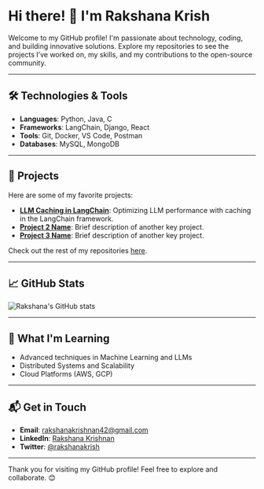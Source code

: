 # Hi there! 👋 I'm Rakshana Krish

Welcome to my GitHub profile! I'm passionate about technology, coding, and building innovative solutions. Explore my repositories to see the projects I’ve worked on, my skills, and my contributions to the open-source community.

---

## 🛠️ Technologies & Tools

- **Languages**: Python, Java, C  
- **Frameworks**: LangChain, Django, React  
- **Tools**: Git, Docker, VS Code, Postman  
- **Databases**: MySQL, MongoDB  

---

## 🌟 Projects

Here are some of my favorite projects:

- [**LLM Caching in LangChain**](https://github.com/rakshanakrish/LLM-caching-in-langchain): Optimizing LLM performance with caching in the LangChain framework.  
- [**Project 2 Name**](#): Brief description of another key project.  
- [**Project 3 Name**](#): Brief description of another key project.  

Check out the rest of my repositories [here](https://github.com/rakshanakrish?tab=repositories).

---

## 📈 GitHub Stats

![Rakshana's GitHub stats](https://github-readme-stats.vercel.app/api?username=rakshanakrish&show_icons=true&theme=radical)

---

## 🚀 What I'm Learning

- Advanced techniques in Machine Learning and LLMs
- Distributed Systems and Scalability
- Cloud Platforms (AWS, GCP)

---

## 📬 Get in Touch

- **Email**: [rakshanakrishnan42@gmail.com](mailto:rakshanakrishnan42@gmail.com)
- **LinkedIn**: [Rakshana Krishnan](www.linkedin.com/in/rakshanakrishnan19)
- **Twitter**: [@rakshanakrish]((https://x.com/rakshanakrish))

---

Thank you for visiting my GitHub profile! Feel free to explore and collaborate. 😊
